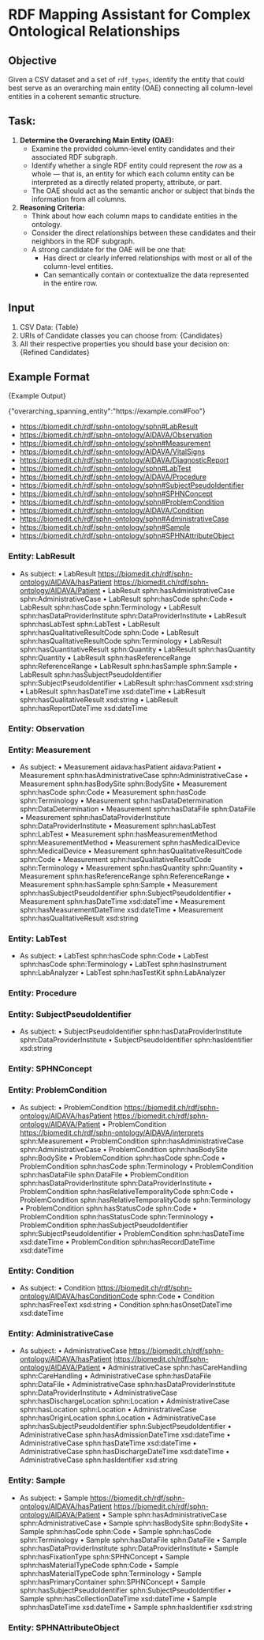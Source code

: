 # RDF Mapping Assistant for Complex Ontological Relationships

## Objective
Given a CSV dataset and a set of `rdf_types`, identify the entity that could best serve as an overarching main entity (OAE) connecting all column-level entities in a coherent semantic structure.

## Task:
1. **Determine the Overarching Main Entity (OAE):**
   - Examine the provided column-level entity candidates and their associated RDF subgraph.
   - Identify whether a single RDF entity could represent the *row* as a whole — that is, an entity for which each column entity can be interpreted as a directly related property, attribute, or part.
   - The OAE should act as the semantic anchor or subject that binds the information from all columns.
2. **Reasoning Criteria:**
   - Think about how each column maps to candidate entities in the ontology.
   - Consider the direct relationships between these candidates and their neighbors in the RDF subgraph.
   - A strong candidate for the OAE will be one that:
     - Has direct or clearly inferred relationships with most or all of the column-level entities.
     - Can semantically contain or contextualize the data represented in the entire row.

## Input
1. CSV Data:
{Table}
2. URIs of Candidate classes you can choose from:
{Candidates}
3. All their respective properties you should base your decision on:
{Refined Candidates}

## Example Format
{Example Output}

<output>
{"overarching_spanning_entity":"https://example.com#Foo"}
</output>

       
- https://biomedit.ch/rdf/sphn-ontology/sphn#LabResult
- https://biomedit.ch/rdf/sphn-ontology/AIDAVA/Observation
- https://biomedit.ch/rdf/sphn-ontology/sphn#Measurement
- https://biomedit.ch/rdf/sphn-ontology/AIDAVA/VitalSigns
- https://biomedit.ch/rdf/sphn-ontology/AIDAVA/DiagnosticReport
- https://biomedit.ch/rdf/sphn-ontology/sphn#LabTest
- https://biomedit.ch/rdf/sphn-ontology/AIDAVA/Procedure
- https://biomedit.ch/rdf/sphn-ontology/sphn#SubjectPseudoIdentifier
- https://biomedit.ch/rdf/sphn-ontology/sphn#SPHNConcept
- https://biomedit.ch/rdf/sphn-ontology/sphn#ProblemCondition
- https://biomedit.ch/rdf/sphn-ontology/AIDAVA/Condition
- https://biomedit.ch/rdf/sphn-ontology/sphn#AdministrativeCase
- https://biomedit.ch/rdf/sphn-ontology/sphn#Sample
- https://biomedit.ch/rdf/sphn-ontology/sphn#SPHNAttributeObject


### Entity: LabResult
- As subject:
  • LabResult <https://biomedit.ch/rdf/sphn-ontology/AIDAVA/hasPatient> <https://biomedit.ch/rdf/sphn-ontology/AIDAVA/Patient>
  • LabResult sphn:hasAdministrativeCase sphn:AdministrativeCase
  • LabResult sphn:hasCode sphn:Code
  • LabResult sphn:hasCode sphn:Terminology
  • LabResult sphn:hasDataProviderInstitute sphn:DataProviderInstitute
  • LabResult sphn:hasLabTest sphn:LabTest
  • LabResult sphn:hasQualitativeResultCode sphn:Code
  • LabResult sphn:hasQualitativeResultCode sphn:Terminology
  • LabResult sphn:hasQuantitativeResult sphn:Quantity
  • LabResult sphn:hasQuantity sphn:Quantity
  • LabResult sphn:hasReferenceRange sphn:ReferenceRange
  • LabResult sphn:hasSample sphn:Sample
  • LabResult sphn:hasSubjectPseudoIdentifier sphn:SubjectPseudoIdentifier
  • LabResult sphn:hasComment xsd:string
  • LabResult sphn:hasDateTime xsd:dateTime
  • LabResult sphn:hasQualitativeResult xsd:string
  • LabResult sphn:hasReportDateTime xsd:dateTime

### Entity: Observation

### Entity: Measurement
- As subject:
  • Measurement aidava:hasPatient aidava:Patient
  • Measurement sphn:hasAdministrativeCase sphn:AdministrativeCase
  • Measurement sphn:hasBodySite sphn:BodySite
  • Measurement sphn:hasCode sphn:Code
  • Measurement sphn:hasCode sphn:Terminology
  • Measurement sphn:hasDataDetermination sphn:DataDetermination
  • Measurement sphn:hasDataFile sphn:DataFile
  • Measurement sphn:hasDataProviderInstitute sphn:DataProviderInstitute
  • Measurement sphn:hasLabTest sphn:LabTest
  • Measurement sphn:hasMeasurementMethod sphn:MeasurementMethod
  • Measurement sphn:hasMedicalDevice sphn:MedicalDevice
  • Measurement sphn:hasQualitativeResultCode sphn:Code
  • Measurement sphn:hasQualitativeResultCode sphn:Terminology
  • Measurement sphn:hasQuantity sphn:Quantity
  • Measurement sphn:hasReferenceRange sphn:ReferenceRange
  • Measurement sphn:hasSample sphn:Sample
  • Measurement sphn:hasSubjectPseudoIdentifier sphn:SubjectPseudoIdentifier
  • Measurement sphn:hasDateTime xsd:dateTime
  • Measurement sphn:hasMeasurementDateTime xsd:dateTime
  • Measurement sphn:hasQualitativeResult xsd:string

### Entity: LabTest
- As subject:
  • LabTest sphn:hasCode sphn:Code
  • LabTest sphn:hasCode sphn:Terminology
  • LabTest sphn:hasInstrument sphn:LabAnalyzer
  • LabTest sphn:hasTestKit sphn:LabAnalyzer

### Entity: Procedure

### Entity: SubjectPseudoIdentifier
- As subject:
  • SubjectPseudoIdentifier sphn:hasDataProviderInstitute sphn:DataProviderInstitute
  • SubjectPseudoIdentifier sphn:hasIdentifier xsd:string

### Entity: SPHNConcept

### Entity: ProblemCondition
- As subject:
  • ProblemCondition <https://biomedit.ch/rdf/sphn-ontology/AIDAVA/hasPatient> <https://biomedit.ch/rdf/sphn-ontology/AIDAVA/Patient>
  • ProblemCondition <https://biomedit.ch/rdf/sphn-ontology/AIDAVA/interprets> sphn:Measurement
  • ProblemCondition sphn:hasAdministrativeCase sphn:AdministrativeCase
  • ProblemCondition sphn:hasBodySite sphn:BodySite
  • ProblemCondition sphn:hasCode sphn:Code
  • ProblemCondition sphn:hasCode sphn:Terminology
  • ProblemCondition sphn:hasDataFile sphn:DataFile
  • ProblemCondition sphn:hasDataProviderInstitute sphn:DataProviderInstitute
  • ProblemCondition sphn:hasRelativeTemporalityCode sphn:Code
  • ProblemCondition sphn:hasRelativeTemporalityCode sphn:Terminology
  • ProblemCondition sphn:hasStatusCode sphn:Code
  • ProblemCondition sphn:hasStatusCode sphn:Terminology
  • ProblemCondition sphn:hasSubjectPseudoIdentifier sphn:SubjectPseudoIdentifier
  • ProblemCondition sphn:hasDateTime xsd:dateTime
  • ProblemCondition sphn:hasRecordDateTime xsd:dateTime

### Entity: Condition
- As subject:
  • Condition <https://biomedit.ch/rdf/sphn-ontology/AIDAVA/hasConditionCode> sphn:Code
  • Condition sphn:hasFreeText xsd:string
  • Condition sphn:hasOnsetDateTime xsd:dateTime

### Entity: AdministrativeCase
- As subject:
  • AdministrativeCase <https://biomedit.ch/rdf/sphn-ontology/AIDAVA/hasPatient> <https://biomedit.ch/rdf/sphn-ontology/AIDAVA/Patient>
  • AdministrativeCase sphn:hasCareHandling sphn:CareHandling
  • AdministrativeCase sphn:hasDataFile sphn:DataFile
  • AdministrativeCase sphn:hasDataProviderInstitute sphn:DataProviderInstitute
  • AdministrativeCase sphn:hasDischargeLocation sphn:Location
  • AdministrativeCase sphn:hasLocation sphn:Location
  • AdministrativeCase sphn:hasOriginLocation sphn:Location
  • AdministrativeCase sphn:hasSubjectPseudoIdentifier sphn:SubjectPseudoIdentifier
  • AdministrativeCase sphn:hasAdmissionDateTime xsd:dateTime
  • AdministrativeCase sphn:hasDateTime xsd:dateTime
  • AdministrativeCase sphn:hasDischargeDateTime xsd:dateTime
  • AdministrativeCase sphn:hasIdentifier xsd:string

### Entity: Sample
- As subject:
  • Sample <https://biomedit.ch/rdf/sphn-ontology/AIDAVA/hasPatient> <https://biomedit.ch/rdf/sphn-ontology/AIDAVA/Patient>
  • Sample sphn:hasAdministrativeCase sphn:AdministrativeCase
  • Sample sphn:hasBodySite sphn:BodySite
  • Sample sphn:hasCode sphn:Code
  • Sample sphn:hasCode sphn:Terminology
  • Sample sphn:hasDataFile sphn:DataFile
  • Sample sphn:hasDataProviderInstitute sphn:DataProviderInstitute
  • Sample sphn:hasFixationType sphn:SPHNConcept
  • Sample sphn:hasMaterialTypeCode sphn:Code
  • Sample sphn:hasMaterialTypeCode sphn:Terminology
  • Sample sphn:hasPrimaryContainer sphn:SPHNConcept
  • Sample sphn:hasSubjectPseudoIdentifier sphn:SubjectPseudoIdentifier
  • Sample sphn:hasCollectionDateTime xsd:dateTime
  • Sample sphn:hasDateTime xsd:dateTime
  • Sample sphn:hasIdentifier xsd:string

### Entity: SPHNAttributeObject